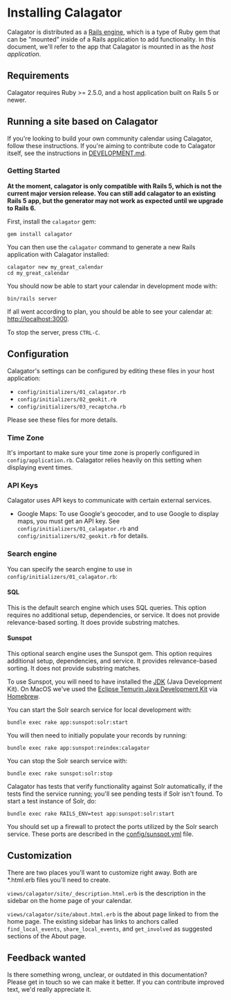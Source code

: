 # Installing Calagator

Calagator is distributed as a [Rails engine](http://guides.rubyonrails.org/engines.html), which is a type of Ruby gem that can be "mounted" inside of a Rails application to add functionality. In this document, we'll refer to the app that Calagator is mounted in as the *host application*.

## Requirements

Calagator requires Ruby >= 2.5.0, and a host application built on Rails 5 or newer.

## Running a site based on Calagator

If you're looking to build your own community calendar using Calagator, follow these instructions. If you're aiming to contribute code to Calagator itself, see the instructions in [DEVELOPMENT.md](https://github.com/calagator/calagator/blob/main/DEVELOPMENT.md).

### Getting Started

**At the moment, calagator is only compatible with Rails 5, which is not the current major version release. You can still add calagator to an existing Rails 5 app, but the generator may not work as expected until we upgrade to Rails 6.**

First, install the `calagator` gem:

    gem install calagator
    
You can then use the `calagator` command to generate a new Rails application with Calagator installed:

    calagator new my_great_calendar
    cd my_great_calendar

You should now be able to start your calendar in development mode with:

    bin/rails server

If all went according to plan, you should be able to see your calendar at: [http://localhost:3000](http://localhost:3000).

To stop the server, press `CTRL-C`.

## Configuration

Calagator's settings can be configured by editing these files in your host application:

* `config/initializers/01_calagator.rb`
* `config/initializers/02_geokit.rb`
* `config/initializers/03_recaptcha.rb`

Please see these files for more details.

### Time Zone

It's important to make sure your time zone is properly configured in `config/application.rb`. Calagator relies heavily on this setting when displaying event times.

### API Keys

Calagator uses API keys to communicate with certain external services.

* Google Maps: To use Google's geocoder, and to use Google to display maps, you must get an API key.  See `config/initializers/01_calagator.rb` and `config/initializers/02_geokit.rb` for details.

### Search engine

You can specify the search engine to use in `config/initializers/01_calagator.rb`:

#### SQL

This is the default search engine which uses SQL queries. This option requires no additional setup, dependencies, or service. It does not provide relevance-based sorting. It does provide substring matches.

#### Sunspot

This optional search engine uses the Sunspot gem. This option requires additional setup, dependencies, and service. It provides relevance-based sorting. It does not provide substring matches.

To use Sunspot, you will need to have installed the [JDK](https://www.oracle.com/java/technologies/downloads/) (Java Development Kit). On MacOS we've used the [Eclipse Temurin Java Development Kit](https://formulae.brew.sh/cask/temurin) via [Homebrew](https://brew.sh).

You can start the Solr search service for local development with:

    bundle exec rake app:sunspot:solr:start

You will then need to initially populate your records by running:

    bundle exec rake app:sunspot:reindex:calagator

You can stop the Solr search service with:

    bundle exec rake sunspot:solr:stop

Calagator has tests that verify functionality against Solr automatically, if the tests find the service running; you'll see pending tests if Solr isn't found. To start a test instance of Solr, do:

    bundle exec rake RAILS_ENV=test app:sunspot:solr:start

You should set up a firewall to protect the ports utilized by the Solr search service. These ports are described in the [config/sunspot.yml](config/sunspot.yml) file.

## Customization

There are two places you'll want to customize right away. Both are *.html.erb files you'll need to create.

`views/calagator/site/_description.html.erb` is the description in the sidebar on the home page of your calendar.

`views/calagator/site/about.html.erb` is the about page linked to from the home page. The existing sidebar has links to anchors called `find_local_events`, `share_local_events`, and `get_involved` as suggested sections of the About page.

<!--
**TODO: engine CSS and view overrides, variables.scss, config.scss(?)**
-->

Feedback wanted
---------------

Is there something wrong, unclear, or outdated in this documentation? Please get in touch so we can make it better. If you can contribute improved text, we'd really appreciate it.